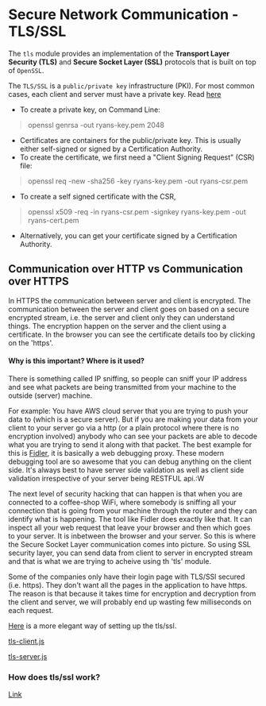 # Secure Network Communication - TLS/SSL

The `tls` module provides an implementation of the **Transport Layer Security (TLS)** and **Secure Socket Layer (SSL)** protocols that is built on top of `OpenSSL`. 

The `TLS/SSL` is a `public/private key` infrastructure (PKI). For most common cases, each client and server must have a private key. Read [here](https://nodejs.org/api/tls.html#tls_tls_ssl_concepts)

- To create a private key, on Command Line:
> openssl genrsa -out ryans-key.pem 2048
- Certificates are containers for the public/private key. This is usually either self-signed or signed by a Certification Authority.
- To create the certificate, we first need a "Client Signing  Request" (CSR) file:
>openssl req -new -sha256 -key ryans-key.pem -out ryans-csr.pem
- To create a self signed certificate with the CSR,
> openssl x509 -req -in ryans-csr.pem -signkey ryans-key.pem -out ryans-cert.pem
- Alternatively, you can get your certificate signed by a Certification Authority.

## Communication over HTTP vs Communication over HTTPS
In HTTPS the communication between server and client is encrypted. The communication between the server and client goes on based on a secure encrypted stream, i.e. the server and client only they can understand things. The encryption happen on the server and the client using a certificate. In the browser you can see the certificate details too by clicking on the 'https'.

#### Why is this important? Where is it used?

There is something called IP sniffing, so people can sniff your IP address and see what packets are being transmitted from your machine to the outside (server) machine.

For example: You have AWS cloud server that you are trying to push your data to (which is a secure server). But if you are making your data from your client to your server go via a http (or a plain protocol where there is no encryption involved) anybody who can see your packets are able to decode what you are trying to send it along with that packet.
The best example for this is [Fidler](), it is basically a web debugging proxy. These modern debugging tool are so awesome that you can debug anything on the client side. It's always best to have server side validation as well as client side validation irrespective of your server being RESTFUL api.:W

The next level of security hacking that can happen is that when you are connected to a coffee-shop WiFi, where somebody is sniffing all your connection that is going from your machine through the router and they can identify what is happening. The tool like Fidler does exactly like that. It can inspect all your web request that leave your browser and then which goes to your server. It is inbetween the browser and your server. So this is where the Secure Socket Layer communication comes into picture. So using SSL security layer, you can send data from client to server in encrypted stream and that is what we are trying to acheive using th 'tls' module.

Some of the companies only have their login page with TLS/SSl secured (i.e. https). They don't want all the pages in the application to have https. The reason is that because it takes time for encryption and decryption from the client and server, we will probably end up wasting few milliseconds on each request.

[Here](https://github.com/ZiCog/node-tls-example) is a more elegant way of setting up the tls/ssl.

[tls-client.js](https://github.com/ZiCog/node-tls-example/blob/master/tls-client.js)

[tls-server.js](https://github.com/ZiCog/node-tls-example/blob/master/tls-server.js)

### How does tls/ssl work?

[Link](https://security.stackexchange.com/questions/20803/how-does-ssl-tls-work)
